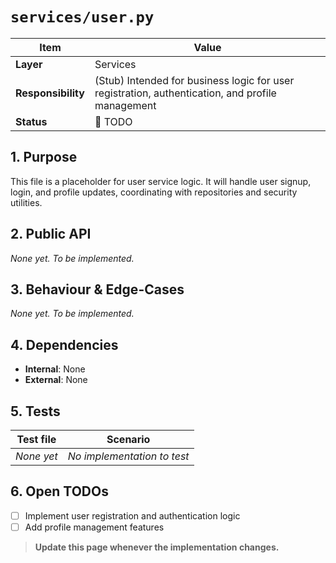 <!-- filepath: c:\Users\00010654\Documents\Git\ReViewPoint\docs\backend\services\user.py.md -->
# `services/user.py`

| Item | Value |
|------|-------|
| **Layer** | Services |
| **Responsibility** | (Stub) Intended for business logic for user registration, authentication, and profile management |
| **Status** | 🔴 TODO |

## 1. Purpose  
This file is a placeholder for user service logic. It will handle user signup, login, and profile updates, coordinating with repositories and security utilities.

## 2. Public API  
_None yet. To be implemented._

## 3. Behaviour & Edge-Cases  
_None yet. To be implemented._

## 4. Dependencies  
- **Internal**: None
- **External**: None

## 5. Tests  
| Test file | Scenario |
|-----------|----------|
| _None yet_ | _No implementation to test_ |

## 6. Open TODOs  
- [ ] Implement user registration and authentication logic
- [ ] Add profile management features

> **Update this page whenever the implementation changes.**
